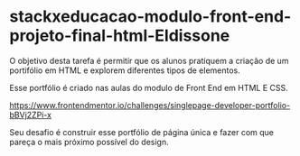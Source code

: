 # stackxeducacao-modulo-front-end-projeto-final-html-Eldissone
O objetivo desta tarefa é permitir que os alunos pratiquem a criação de um portifólio em HTML e explorem diferentes tipos de elementos.

Esse portfólio é criado nas aulas do modulo de Front End em HTML E CSS.

https://www.frontendmentor.io/challenges/singlepage-developer-portfolio-bBVj2ZPi-x

Seu desafio é construir esse portfólio de página única e fazer com que pareça o mais próximo possível do design.

